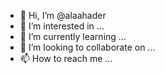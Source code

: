 - 👋 Hi, I’m @alaahader
- 👀 I’m interested in ...
- 🌱 I’m currently learning ...
- 💞️ I’m looking to collaborate on ...
- 📫 How to reach me ...

<!---
alaahader/alaahader is a ✨ special ✨ repository because its `README.md` (this file) appears on your GitHub profile.
You can click the Preview link to take a look at your changes.
--->
